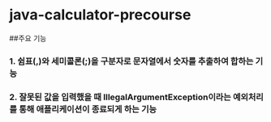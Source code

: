 # java-calculator-precourse

##주요 기능
### 1. 쉼표(,)와 세미콜론(;)을 구분자로 문자열에서 숫자를 추출하여 합하는 기능
### 2. 잘못된 값을 입력했을 때 IllegalArgumentException이라는 예외처리를 통해 애플리케이션이 종료되게 하는 기능

